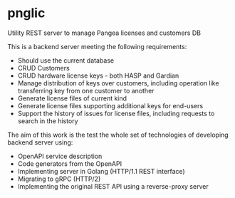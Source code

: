 # pnglic
Utility REST server to manage Pangea licenses and customers DB

This is a backend server meeting the following requirements:

- Should use the current database
- CRUD Customers
- CRUD hardware license keys - both HASP and Gardian
- Manage distribution of keys over customers, including operation like transferring key from one customer to another
- Generate license files of current kind
- Generate license files supporting additional keys for end-users
- Support the history of issues for license files, including requests to search in the history

The aim of this work is the test the whole set of technologies of developing backend server using:
- OpenAPI service description
- Code generators from the OpenAPI
- Implementing server in Golang (HTTP/1.1 REST interface)
- Migrating to gRPC (HTTP/2)
- Implementing the original REST API using a reverse-proxy server

